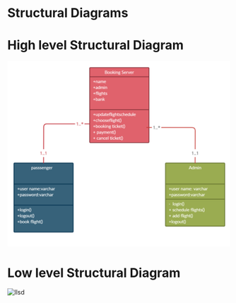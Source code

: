 # Structural Diagrams

# High level Structural Diagram
![hlsd](https://github.com/RajashekerEajjagiri/Airlines_Reservation-System/blob/eee5741222769f75bb0f138d046705393fe4a042/2_Architecture/Structural/classH.jpg)

# Low level Structural Diagram
![llsd]()
